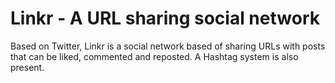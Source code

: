 # Linkr - A URL sharing social network
 Based on Twitter, Linkr is a social network based of sharing URLs with posts that can be liked, commented and reposted. A Hashtag system is also present.
